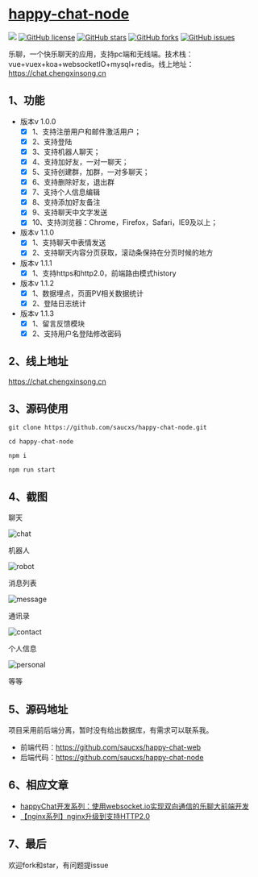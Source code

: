 # [happy-chat-node](https://github.com/saucxs/happy-chat-node)
[![](https://img.shields.io/badge/Powered%20by-saucxs%20-brightgreen.svg)](https://github.com/saucxs/happy-chat-node)
[![GitHub license](https://img.shields.io/github/license/saucxs/happy-chat-node.svg)](https://github.com/saucxs/happy-chat-node/blob/master/LICENSE)
[![GitHub stars](https://img.shields.io/github/stars/saucxs/happy-chat-node.svg)](https://github.com/saucxs/happy-chat-node/stargazers)
[![GitHub forks](https://img.shields.io/github/forks/saucxs/happy-chat-node.svg)](https://github.com/saucxs/happy-chat-node/network)
[![GitHub issues](https://img.shields.io/github/issues/saucxs/happy-chat-node.svg)](https://github.com/saucxs/happy-chat-node/issues)

乐聊，一个快乐聊天的应用，支持pc端和无线端。技术栈：vue+vuex+koa+websocketIO+mysql+redis。线上地址：https://chat.chengxinsong.cn

## 1、功能
+ 版本v 1.0.0
    - [x] 1、支持注册用户和邮件激活用户；
    - [x] 2、支持登陆
    - [x] 3、支持机器人聊天；
    - [x] 4、支持加好友，一对一聊天；
    - [x] 5、支持创建群，加群，一对多聊天；
    - [x] 6、支持删除好友，退出群
    - [x] 7、支持个人信息编辑
    - [x] 8、支持添加好友备注
    - [x] 9、支持聊天中文字发送
    - [x] 10、支持浏览器：Chrome，Firefox，Safari，IE9及以上； 

+ 版本v 1.1.0
    - [x] 1、支持聊天中表情发送
    - [x] 2、支持聊天内容分页获取，滚动条保持在分页时候的地方
    
+ 版本v 1.1.1
    - [x] 1、支持https和http2.0，前端路由模式history

+ 版本v 1.1.2
    - [x] 1、数据埋点，页面PV相关数据统计
    - [x] 2、登陆日志统计
    
+ 版本v 1.1.3
    - [x] 1、留言反馈模块
    - [x] 2、支持用户名登陆修改密码
        
## 2、线上地址

https://chat.chengxinsong.cn
    
## 3、源码使用
```
git clone https://github.com/saucxs/happy-chat-node.git

cd happy-chat-node

npm i

npm run start 
```

## 4、截图

聊天

![chat](./images/chat.png)


机器人

![robot](./images/robot.png)

消息列表

![message](./images/message.png)

通讯录

![contact](./images/contact.png)

个人信息

![personal](./images/personal.png)

等等

## 5、源码地址
项目采用前后端分离，暂时没有给出数据库，有需求可以联系我。
+ 前端代码：https://github.com/saucxs/happy-chat-web
+ 后端代码：https://github.com/saucxs/happy-chat-node

## 6、相应文章
+ [happyChat开发系列：使用websocket.io实现双向通信的乐聊大前端开发](http://www.chengxinsong.cn/post/40)
+ [【nginx系列】nginx升级到支持HTTP2.0](https://www.mwcxs.top/page/784.html)


## 7、最后
欢迎fork和star，有问题提issue
